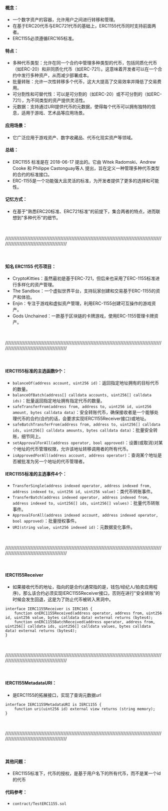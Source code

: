 
#### 概念：
- 一个数字资产的容器，允许用户之间进行转移和管理。
- 在基于ERC20代币与ERC721代币的基础上，ERC1155代币同时支持前面两者。
- ERC1155必须遵循ERC165标准。

#### 特点：
- 多种代币类型：允许在同一个合约中管理多种类型的代币，包括同质化代币（如ERC-20）和非同质化代币（如ERC-721）。这意味着开发者可以在一个合约中发行多种资产，从而减少部署成本。
- 批量转账：允许一次性转移多个代币，这大大提高了交易效率并降低了交易费用。
- 可分割性和可替代性：可以是可分割的（如ERC-20）或不可分割的（如ERC-721），为不同类型的资产提供灵活性。
- 元数据：支持通过URI提供代币的元数据，使得每个代币可以拥有独特的信息，适用于游戏、艺术品等应用场景。

#### 应用场景：
- 它广泛应用于游戏资产、数字收藏品、代币化现实资产等领域。

#### 总结：
- ERC1155 标准是在 2018-06-17 提出的。它由 Witek Radomski、Andrew Cooke 和 Philippe Castonguay等人 提出，旨在定义一种管理多种代币类型的合约的标准接口。
- ERC-1155是一个功能强大且灵活的标准，为开发者提供了更多的选择和可能性。

#### 记忆方式：
- 在基于"熟悉ERC20标准、ERC721标准"的前提下，集合两者的特点，进而联想到"多种代币"的细节。

　

//////////////////////////////////////////////////////////////////////////////////////////////////////////////////////////////////////////

　

#### 知名 ERC1155 代币项目：
- CryptoKitties：虽然最初是基于ERC-721，但后来也采用了ERC-1155标准进行多样化的资产管理。
- The Sandbox：一个虚拟世界平台，支持玩家创建和交易基于ERC-1155的资产和体验。
- Enjin：专注于游戏和虚拟资产管理，利用ERC-1155创建可互操作的游戏资产。
- Gods Unchained：一款基于区块链的卡牌游戏，使用ERC-1155管理卡牌资产。

　

//////////////////////////////////////////////////////////////////////////////////////////////////////////////////////////////////////////

　

#### IERC1155标准的主选函数9个：
- ```balanceOf(address account, uint256 id)```：返回指定地址拥有的目标代币的数量。
- ```balanceOfBatch(address[] calldata accounts, uint256[] calldata ids)```：批量返回指定地址拥有指定代币的数量。
- ```safeTransferFrom(address from, address to, uint256 id, uint256 amount, bytes calldata data)```：安全转账代币，确保接收者是一个能够处理代币的合约(合约的话，会要求实现IERC1155Receiver接口)或地址。
- ```safeBatchTransferFrom(address from, address to, uint256[] calldata ids, uint256[] calldata amounts, bytes calldata data)```：批量安全转账，细节同上。
- ```setApprovalForAll(address operator, bool approved)```：设置(或取消)对某个地址的代币管理权限，允许该地址转移调用者的所有代币。
- ```isApprovedForAll(address account, address operator)```：查询某个地址是否被批准为另一个地址的代币管理者。

#### IERC1155标准的主选事件4个：
- ```TransferSingle(address indexed operator, address indexed from, address indexed to, uint256 id, uint256 value)```：类代币转账事件。
- ```TransferBatch(address indexed operator, address indexed from, address indexed to, uint256[] ids, uint256[] values)```：批量代币转账事件。
- ```ApprovalForAll(address indexed account, address indexed operator, bool approved)```：批量授权事件。
- ```URI(string value, uint256 indexed id)```：元数据变化事件。

　

//////////////////////////////////////////////////////////////////////////////////////////////////////////////////////////////////////////

　

#### IERC1155Receiver 
- 如果接收代币的地址，指向的是合约(通常指的是，钱包/经纪人/拍卖应用程序)，那么该合约必须实现IERC1155Receiver接口，否则在进行"安全转账"的时候会发生回退，这是为了防止代币被转入黑洞中。
```
interface IERC1155Receiver is IERC165 {
    function onERC1155Received(address operator, address from, uint256 id, uint256 value, bytes calldata data) external returns (bytes4);
    function onERC1155BatchReceived(address operator, address from, uint256[] calldata ids, uint256[] calldata values, bytes calldata data) external returns (bytes4);
}
```

　

//////////////////////////////////////////////////////////////////////////////////////////////////////////////////////////////////////////

　

#### IERC1155MetadataURI：
- 是ERC1155的拓展接口，实现了查询元数据url
```
interface IERC1155MetadataURI is IERC1155 {
    function uri(uint256 id) external view returns (string memory);
}
```

　

//////////////////////////////////////////////////////////////////////////////////////////////////////////////////////////////////////////

　

#### 其他问题：
- ERC1155标准下，代币的授权，是基于用户名下的所有代币，而不是某一个id的代币

#### 代码参考：
- ```contract/TestERC1155.sol```